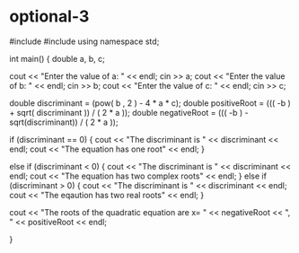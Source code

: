 # optional-3
#include <iostream>
#include <cmath>
using namespace std;

int main() {
 double a, b, c;

cout << "Enter the value of a: " << endl;
cin >> a;
cout << "Enter the value of b: " << endl;
cin >> b;
cout << "Enter the value of c: " << endl;
cin >> c;

double discriminant = (pow( b , 2 ) - 4 * a * c);
double positiveRoot = ((( -b ) + sqrt( discriminant )) / ( 2 * a ));
double negativeRoot = ((( -b ) - sqrt(discriminant)) / ( 2 * a ));

if (discriminant == 0) {
  cout << "The discriminant is " << discriminant << endl;
  cout << "The equation has one root" << endl;
}

else if (discriminant < 0) {
  cout << "The discriminant is " << discriminant << endl;
  cout << "The equation has two complex roots" << endl;
}
else if (discriminant > 0) {
  cout << "The discriminant is " << discriminant << endl;
  cout << "The eqaution has two real roots" << endl;
}

cout << "The roots of the quadratic equation are x= " << negativeRoot << ", " << positiveRoot << endl;

}
